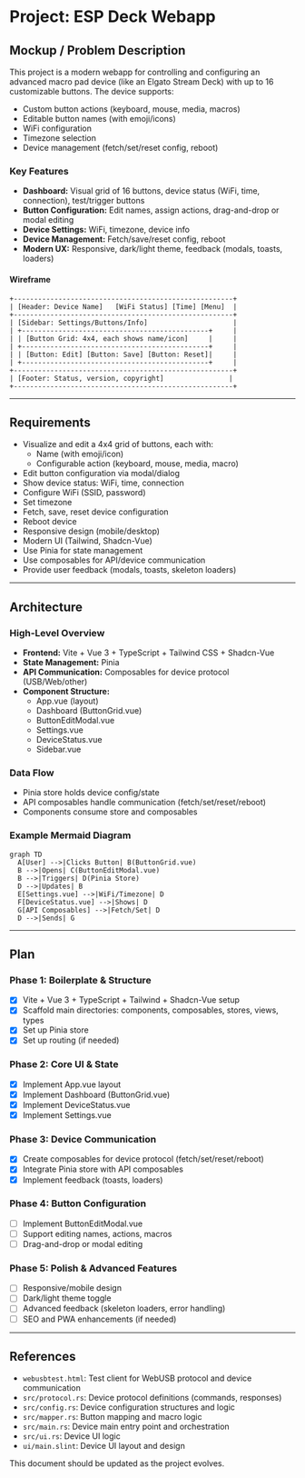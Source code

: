 # Project: ESP Deck Webapp

## Mockup / Problem Description

This project is a modern webapp for controlling and configuring an advanced macro pad device (like an Elgato Stream Deck) with up to 16 customizable buttons. The device supports:
- Custom button actions (keyboard, mouse, media, macros)
- Editable button names (with emoji/icons)
- WiFi configuration
- Timezone selection
- Device management (fetch/set/reset config, reboot)

### Key Features
- **Dashboard:** Visual grid of 16 buttons, device status (WiFi, time, connection), test/trigger buttons
- **Button Configuration:** Edit names, assign actions, drag-and-drop or modal editing
- **Device Settings:** WiFi, timezone, device info
- **Device Management:** Fetch/save/reset config, reboot
- **Modern UX:** Responsive, dark/light theme, feedback (modals, toasts, loaders)

#### Wireframe
```
+------------------------------------------------------+
| [Header: Device Name]   [WiFi Status] [Time] [Menu]  |
+------------------------------------------------------+
| [Sidebar: Settings/Buttons/Info]                     |
| +----------------------------------------------+     |
| | [Button Grid: 4x4, each shows name/icon]     |     |
| +----------------------------------------------+     |
| | [Button: Edit] [Button: Save] [Button: Reset]|     |
| +----------------------------------------------+     |
+------------------------------------------------------+
| [Footer: Status, version, copyright]                |
+------------------------------------------------------+
```

---

## Requirements

- Visualize and edit a 4x4 grid of buttons, each with:
  - Name (with emoji/icon)
  - Configurable action (keyboard, mouse, media, macro)
- Edit button configuration via modal/dialog
- Show device status: WiFi, time, connection
- Configure WiFi (SSID, password)
- Set timezone
- Fetch, save, reset device configuration
- Reboot device
- Responsive design (mobile/desktop)
- Modern UI (Tailwind, Shadcn-Vue)
- Use Pinia for state management
- Use composables for API/device communication
- Provide user feedback (modals, toasts, skeleton loaders)

---

## Architecture

### High-Level Overview
- **Frontend:** Vite + Vue 3 + TypeScript + Tailwind CSS + Shadcn-Vue
- **State Management:** Pinia
- **API Communication:** Composables for device protocol (USB/Web/other)
- **Component Structure:**
  - App.vue (layout)
  - Dashboard (ButtonGrid.vue)
  - ButtonEditModal.vue
  - Settings.vue
  - DeviceStatus.vue
  - Sidebar.vue

### Data Flow
- Pinia store holds device config/state
- API composables handle communication (fetch/set/reset/reboot)
- Components consume store and composables

### Example Mermaid Diagram
```mermaid
graph TD
  A[User] -->|Clicks Button| B(ButtonGrid.vue)
  B -->|Opens| C(ButtonEditModal.vue)
  B -->|Triggers| D(Pinia Store)
  D -->|Updates| B
  E[Settings.vue] -->|WiFi/Timezone| D
  F[DeviceStatus.vue] -->|Shows| D
  G[API Composables] -->|Fetch/Set| D
  D -->|Sends| G
```

---

## Plan

### Phase 1: Boilerplate & Structure
- [x] Vite + Vue 3 + TypeScript + Tailwind + Shadcn-Vue setup
- [x] Scaffold main directories: components, composables, stores, views, types
- [x] Set up Pinia store
- [x] Set up routing (if needed)

### Phase 2: Core UI & State
- [x] Implement App.vue layout
- [x] Implement Dashboard (ButtonGrid.vue)
- [x] Implement DeviceStatus.vue
- [x] Implement Settings.vue

### Phase 3: Device Communication
- [x] Create composables for device protocol (fetch/set/reset/reboot)
- [x] Integrate Pinia store with API composables
- [x] Implement feedback (toasts, loaders)

### Phase 4: Button Configuration
- [ ] Implement ButtonEditModal.vue
- [ ] Support editing names, actions, macros
- [ ] Drag-and-drop or modal editing

### Phase 5: Polish & Advanced Features
- [ ] Responsive/mobile design
- [ ] Dark/light theme toggle
- [ ] Advanced feedback (skeleton loaders, error handling)
- [ ] SEO and PWA enhancements (if needed)

---

## References

- `webusbtest.html`: Test client for WebUSB protocol and device communication
- `src/protocol.rs`: Device protocol definitions (commands, responses)
- `src/config.rs`: Device configuration structures and logic
- `src/mapper.rs`: Button mapping and macro logic
- `src/main.rs`: Device main entry point and orchestration
- `src/ui.rs`: Device UI logic
- `ui/main.slint`: Device UI layout and design

This document should be updated as the project evolves. 